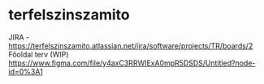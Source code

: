 # terfelszinszamito
JIRA - https://terfelszinszamito.atlassian.net/jira/software/projects/TR/boards/2  
Főoldal terv (WIP) https://www.figma.com/file/y4axC3RRWIExA0mpR5DSDS/Untitled?node-id=0%3A1
